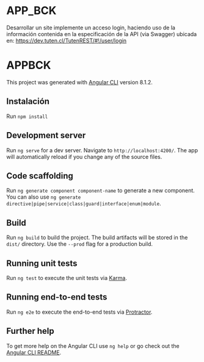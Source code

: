 # APP_BCK
Desarrollar un site implemente un acceso login, haciendo uso de la información contenida en la especificación de la API (via Swagger) ubicada en: https://dev.tuten.cl/TutenREST/#!/user/login

# APPBCK

This project was generated with [Angular CLI](https://github.com/angular/angular-cli) version 8.1.2.

## Instalación

Run `npm install`

  ## Development server

Run `ng serve` for a dev server. Navigate to `http://localhost:4200/`. The app will automatically reload if you change any of the source files.

## Code scaffolding

Run `ng generate component component-name` to generate a new component. You can also use `ng generate directive|pipe|service|class|guard|interface|enum|module`.

## Build

Run `ng build` to build the project. The build artifacts will be stored in the `dist/` directory. Use the `--prod` flag for a production build.

## Running unit tests

Run `ng test` to execute the unit tests via [Karma](https://karma-runner.github.io).

## Running end-to-end tests

Run `ng e2e` to execute the end-to-end tests via [Protractor](http://www.protractortest.org/).

## Further help

To get more help on the Angular CLI use `ng help` or go check out the [Angular CLI README](https://github.com/angular/angular-cli/blob/master/README.md).
